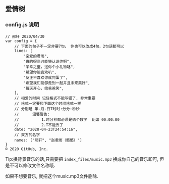 ## 爱情树

### config.js 说明
```text
// 邢轩 2020/04/30 
var config = {
    // 下面的句子不一定非要7句， 你也可以改成4句，2句话都可以
    lines: [
        "亲爱的君雨",
        "真的很高兴能够认识你啊",
        "荣幸之至，送你个小礼物咯",
        "希望你能喜欢叭",
        "反正不喜欢你就完蛋了",
        "希望我们能够走到一起并且未来美好",
        "每天开心，给爸爸笑",
    ],
    // 相爱的时间 记住格式不能写错了, 非常重要
    // 格式一定要和下面这个时间格式一样
    // 分别是 年-月-日T时时:分分:秒秒
    //      温馨警告:
    //          1.时分秒都必须是俩个数字  比如 00:00:00
    //          2.T不能丢了
    date: "2020-04-23T24:54:16",
    // 双方的名字
    names: ["邢轩", "赵君雨（憨憨）"]
}
© 2020 GitHub, Inc.
```

Tip:换背景音乐的话,只需要把 `index_files/music.mp3` 换成你自己的音乐即可, 但是不可以修改文件名称哦.

如果不想要音乐, 就把这个music.mp3文件删除.
